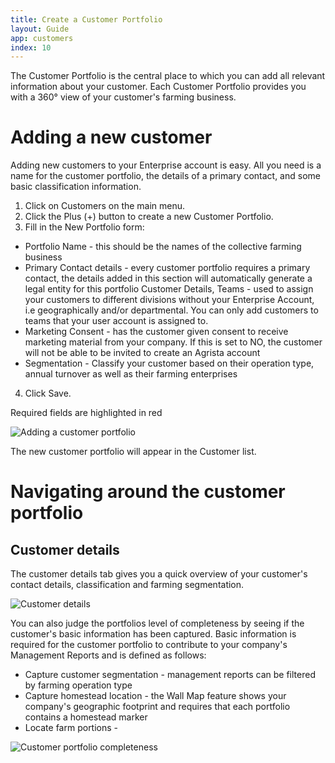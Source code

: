 ```yaml
---
title: Create a Customer Portfolio
layout: Guide
app: customers
index: 10
---
```


The Customer Portfolio is the central place to which you can add all relevant information about your customer. Each Customer Portfolio provides you with a 360° view of your customer's farming business.

# Adding a new customer

Adding new customers to your Enterprise account is easy. All you need is a name for the customer portfolio, the details of a primary contact, and some basic classification information.

1. Click on Customers on the main menu.
2. Click the Plus (+) button to create a new Customer Portfolio.
3. Fill in the New Portfolio form:
  * Portfolio Name - this should be the names of the collective farming business
  * Primary Contact details - every customer portfolio requires a primary contact, the details added in this section will automatically generate a legal entity for this portfolio
  Customer Details, Teams - used to assign your customers to different divisions without your Enterprise Account, i.e geographically and/or departmental. You can only add customers to teams that your user account is assigned to.
  * Marketing Consent - has the customer given consent to receive marketing material from your company. If this is set to NO, the customer will not be able to be invited to create an Agrista account
  * Segmentation - Classify your customer based on their operation type, annual turnover as well as their farming enterprises
4. Click Save. 

Required fields are highlighted in red

![Adding a customer portfolio](images/new_portfolio_form.jpg)

The new customer portfolio will appear in the Customer list.

# Navigating around the customer portfolio

## Customer details

The customer details tab gives you a quick overview of your customer's contact details, classification and farming segmentation.

![Customer details](images/customer_details.jpg)

You can also judge the portfolios level of completeness by seeing if the customer's basic information has been captured. Basic information is required for the customer portfolio to contribute to your company's Management Reports and is defined as follows:

- Capture customer segmentation - management reports can be filtered by farming operation type
- Capture homestead location - the Wall Map feature shows your company's geographic footprint and requires that each portfolio contains a homestead marker
- Locate farm portions - 

![Customer portfolio completeness](images/portfolio_completeness.jpg)
